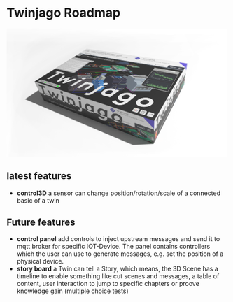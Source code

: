 # Twinjago Roadmap

![Picture of a game called twinjago](/twinjago_Spiel_07.png)

## latest features
- **control3D** a sensor can change position/rotation/scale of a connected basic of a twin

## Future features
- **control panel** add controls to inject upstream messages and send it to mqtt broker for specific IOT-Device. The panel contains controllers which the user can use to generate messages, e.g. set the position of a physical device.
- **story board** a Twin can tell a Story, which means, the 3D Scene has a timeline to enable something like cut scenes and messages, a table of content, user interaction to jump to specific chapters or proove knowledge gain (multiple choice tests)
